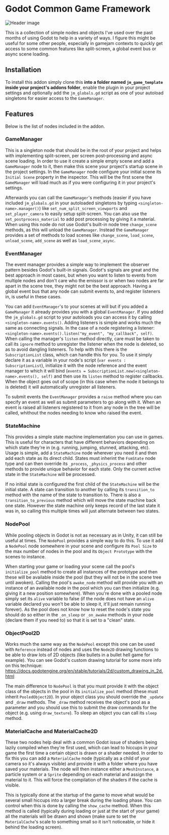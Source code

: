 # Godot Common Game Framework

![Header image](https://github.com/jocamar/Godot-Common-Game-Framework/blob/main/graphics/framework.png?raw=true)

This is a collection of simple nodes and objects I've used over the past months of using Godot to help in a variety of ways. I figure this might be useful for some other people, especially in gamejam contexts to quickly get access to some common features like split-screen, a global event bus or async scene loading.

## Installation

To install this addon simply clone this **into a folder named `jm_game_template` inside your project's addons folder**, enable the plugin in your project settings and optionally add the `jm_globals.gd` script as one of your autoload singletons for easier access to the `GameManager`.

## Features

Below is the list of nodes included in the addon.

### GameManager

This is a singleton node that should be in the root of your project and helps with implementing split-screen, per screen post-processing and async scene loading. In order to use it create a simple empty scene and add a `GameManager` node to it, then make this scene your project's startup scene in the project settings. In the `GameManager` node configure your initial scene its `Initial Scene` property in the inspector. This will be the first scene the `GameManager` will load much as if you were configuring it in your project's settings.

Afterwards you can call the `GameManager`'s methods (easier if you have included `jm_globals.gd` in your autoloaded singletons by typing `<singleton-name>.manager()`) like `set_num_split_screen_viewports` and `set_player_camera` to easily setup split-screen. You can also use the `set_postprocess_material` to add post processing by giving it a material. When using this node do not use Godot's built-in node tree `change_scene` methods, as this will unload the `GameManager`. Instead the `GameManager` provides a set of methods to load scenes like `change_scene`, `load_scene`, `unload_scene`, `add_scene` as well as `load_scene_async`.

### EventManager

The event manager provides a simple way to implement the observer pattern besides Godot's built-in signals. Godot's signals are great and the best approach in most cases, but when you want to listen to events from multiple nodes and don't care who the emissor is or when two nodes are far apart in the scene tree, they might not be the best approach. Having a global event bus that any node can submit events to, and register listeners in, is useful in these cases.

You can add `EventManager`'s to your scenes at will but if you added a `GameManager` it already provides you with a global `EventManager`. If you added the `jm_globals.gd` script to your autoloads you can access it by calling `<singleton-name>.events()`. Adding listeners is simple and works much the same as connecting signals. In the case of a node registering a listener: `<singleton-name>.events().listen("my_event", "my_callback", self)`. When calling the manager's `listen` method directly, care must be taken to call its `ignore` method to unregister the listener when the node is deleted, so as to avoid dangling listeners. To help with this there is the `SubscriptionList` class, which can handle this for you. To use it simply declare it as a variable in your node's script (`var events : SubscriptionList`), initialize it with the node reference and the event manager to which it will bind (`events = SubscriptionList.new(<singleton-name>.events(), self)` and then use its `listen` method to register callbacks. When the object goes out of scope (in this case when the node it belongs to is deleted) it will automatically unregister all listeners.

To submit events the `EventManager` provides a `raise` method where you can specify an event as well as submit parameters to go along with it. When an event is raised all listeners registered to it from any node in the tree will be called, whithout the nodes needing to know who raised the event.

### StateMachine

This provides a simple state machine implementation you can use in games. This is useful for characters that have different behaviors depending on which state they're in (e.g. running, jumping, stunned, attacking, etc). Usage is simple, add a `StateMachine` node wherever you need it and then add each state as its direct child. States must inherint the `FsmState` node type and can then override its `_process`, `_physics_process` and other methods to provide unique behavior for each state. Only the current active state in the `StateMachine` will be processed.

If no initial state is configured the first child of the `StateMachine` will be the initial state. A state can transition to another by calling its `transition_to` method with the name of the state to transition to. There is also a `transition_to_previous` method which will move the state machine back one state. However the state machine only keeps record of the last state it was in, so calling this multiple times will just alternate between two states.

### NodePool

While pooling objects in Godot is not as necessary as in Unity, it can still be useful at times. The `NodePool` provides a simple way to do this. To use it add a `NodePool` node somewhere in your scene and configure its `Pool Size` to the max number of nodes in the pool and its `Object Prototype` with the scenes to instance.

When starting your game or loading your scene call the pool's `initialize_pool` method to create all instances of the prototype and then these will be available inside the pool (but they will not be in the scene tree until awoken). Calling the pool's `awake_node` method will provide you with an instance of an available node in the pool which you can then initialize (e.g. giving it a new position somewhere). When you're done with a pooled node simply set its `alive` variable to false (if the node does not have an `alive` variable declared you won't be able to sleep it, it'll just remain running forever). As the pool does not know how to reset the node's state you should do so either in the `_on_sleep` or `_on_awake` methods in your node (declare them if you need to) so that it is set to a "clean" state.

### ObjectPool2D

Works much the same way as the `NodePool` except this one can be used with `Reference` instead of nodes and uses the `Node2D` drawing functions to be able to draw lots of 2D objects (like bullets in a bullet hell game for example). You can see Godot's custom drawing tutorial for some more info on this technique: https://docs.godotengine.org/en/stable/tutorials/2d/custom_drawing_in_2d.html

The main difference to `NodePool` is that you must provide it with the object class of the objects in the pool in its `initialize_pool` method (these must inherit `PooledObject2D`). In your object class you should override the `_update` and `_draw` methods. The `_draw` method receives the object's pool as a parameter and you should use this to submit the draw commands for the object (e.g. using `draw_texture`). To sleep an object you can call its `sleep` method.



### MaterialCache and MaterialCache2D

These two nodes help deal with a common Godot issue of shaders being lazily compiled when they're first used, which can lead to hiccups in your game the first time a certain object is drawn or a shader needed. In order to fix this you can add a `MaterialCache` node (typically as a child of your camera so it's always visible) and provide it with a folder where you have saved your materials. The node will then instance either a `MeshInstance`, a particle system or a `Sprite` depending on each material and assign the material to it. This will force the compilation of the shaders if the cache is visible.

This is typically done at the startup of the game to move what would be several small hiccups into a larger break during the loading phase. You can control when this is done by calling the `show_cache` method. When this method is called (typically during loading or just at the start of your game) all the materials will be drawn and shown (make sure to set the `MaterialCache`'s scale to something small so it isn't noticeable, or hide it behind the loading screen).
